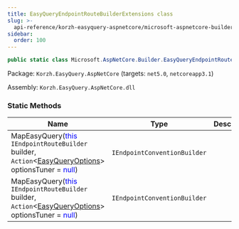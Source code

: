 ```yaml
---
title: EasyQueryEndpointRouteBuilderExtensions class
slug: >-
  api-reference/korzh-easyquery-aspnetcore/microsoft-aspnetcore-builder-namespace/easyqueryendpointroutebuilderextensions-class
sidebar:
  order: 100
---
```


```csharp
public static class Microsoft.AspNetCore.Builder.EasyQueryEndpointRouteBuilderExtensions

```
Package: `Korzh.EasyQuery.AspNetCore` (targets: `net5.0`, `netcoreapp3.1`)

Assembly: `Korzh.EasyQuery.AspNetCore.dll`

### Static Methods

| Name | Type | Description | 
| --- | --- | --- | 
| MapEasyQuery(<span style='color: blue'>this</span> `IEndpointRouteBuilder` builder, `Action`&lt;[EasyQueryOptions](///////////////easyquery/docs/api-reference/korzh-easyquery/korzh-easyquery-services-namespace/easyqueryoptions-class)&gt; optionsTuner = <span style='color: blue'>null</span>) | `IEndpointConventionBuilder` |  | 
| MapEasyQuery(<span style='color: blue'>this</span> `IEndpointRouteBuilder` builder, `Action`&lt;[EasyQueryOptions](///////////////easyquery/docs/api-reference/korzh-easyquery/korzh-easyquery-services-namespace/easyqueryoptions-class)&gt; optionsTuner = <span style='color: blue'>null</span>) | `IEndpointConventionBuilder` |  |
